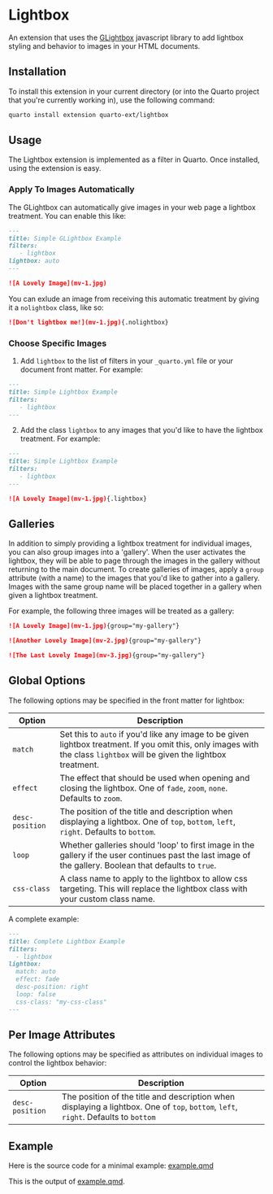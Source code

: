 # Lightbox

An extension that uses the [GLightbox](https://biati-digital.github.io/glightbox/) javascript library to add lightbox styling and behavior to images in your HTML documents.

## Installation

To install this extension in your current directory (or into the Quarto project that you're currently working in), use the following command:

``` bash
quarto install extension quarto-ext/lightbox
```

## Usage

The Lightbox extension is implemented as a filter in Quarto. Once installed, using the extension is easy.

### Apply To Images Automatically

The GLightbox can automatically give images in your web page a lightbox treatment. You can enable this like:

``` markdown
---
title: Simple GLightbox Example
filters:
   - lightbox
lightbox: auto
---

![A Lovely Image](mv-1.jpg)
```

You can exlude an image from receiving this automatic treatment by giving it a `nolightbox` class, like so:

``` markdown
![Don't lightbox me!](mv-1.jpg){.nolightbox}
```

### Choose Specific Images

1)  Add `lightbox` to the list of filters in your `_quarto.yml` file or your document front matter. For example:

``` markdown
---
title: Simple Lightbox Example
filters:
   - lightbox
---
```

2)  Add the class `lightbox` to any images that you'd like to have the lightbox treatment. For example:

``` markdown
---
title: Simple Lightbox Example
filters:
   - lightbox
---

![A Lovely Image](mv-1.jpg){.lightbox}
```

## Galleries

In addition to simply providing a lightbox treatment for individual images, you can also group images into a 'gallery'. When the user activates the lightbox, they will be able to page through the images in the gallery without returning to the main document. To create galleries of images, apply a `group` attribute (with a name) to the images that you'd like to gather into a gallery. Images with the same group name will be placed together in a gallery when given a lightbox treatment.

For example, the following three images will be treated as a gallery:

``` markdown
![A Lovely Image](mv-1.jpg){group="my-gallery"}

![Another Lovely Image](mv-2.jpg){group="my-gallery"}

![The Last Lovely Image](mv-3.jpg){group="my-gallery"}
```

## Global Options

The following options may be specified in the front matter for lightbox:

| Option          | Description                                                                                                                                                              |
|-----------------|--------------------------------------------------------------------------------------------------------------------------------------------------------------------------|
| `match`         | Set this to `auto` if you'd like any image to be given lightbox treatment. If you omit this, only images with the class `lightbox` will be given the lightbox treatment. |
| `effect`        | The effect that should be used when opening and closing the lightbox. One of `fade`, `zoom`, `none`. Defaults to `zoom`.                                                 |
| `desc-position` | The position of the title and description when displaying a lightbox. One of `top`, `bottom`, `left`, `right`. Defaults to `bottom`.                                     |
| `loop`          | Whether galleries should 'loop' to first image in the gallery if the user continues past the last image of the gallery. Boolean that defaults to `true`.                 |
| `css-class`     | A class name to apply to the lightbox to allow css targeting. This will replace the lightbox class with your custom class name.                                                                                                            |

A complete example:

``` markdown
---
title: Complete Lightbox Example
filters:
  - lightbox
lightbox:
  match: auto
  effect: fade
  desc-position: right
  loop: false
  css-class: "my-css-class"
---
```

## Per Image Attributes

The following options may be specified as attributes on individual images to control the lightbox behavior:

| Option          | Description                                                                                                                         |
|-----------------|-------------------------------------------------------------------------------------------------------------------------------------|
| `desc-position` | The position of the title and description when displaying a lightbox. One of `top`, `bottom`, `left`, `right`. Defaults to `bottom` |

## Example

Here is the source code for a minimal example: [example.qmd](https://github.com/quarto-ext/lightbox/blob/main/example.qmd)

This is the output of [example.qmd](https://quarto-ext.github.io/lightbox/).




